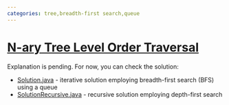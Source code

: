 ```yaml
---
categories: tree,breadth-first search,queue
---
```


# [N-ary Tree Level Order Traversal](https://leetcode.com/problems/n-ary-tree-level-order-traversal/)

Explanation is pending. For now, you can check the solution:

- [Solution.java](./Solution.java) - iterative solution employing breadth-first search (BFS) using a queue
- [SolutionRecursive.java](./SolutionRecursive.java) - recursive solution employing depth-first search
